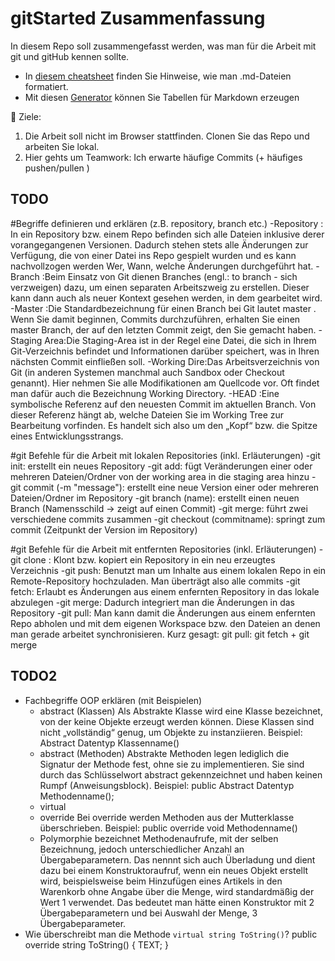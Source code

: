 # gitStarted Zusammenfassung
In diesem Repo soll zusammengefasst werden, was man für die Arbeit mit git und gitHub kennen sollte.
- In [diesem cheatsheet](https://github.com/adam-p/markdown-here/wiki/Markdown-Cheatsheet) finden Sie Hinweise, wie man .md-Dateien formatiert.
- Mit diesen [Generator](https://www.tablesgenerator.com/markdown_tables) können Sie Tabellen für Markdown erzeugen

:dart: Ziele:
1. Die Arbeit soll nicht im Browser stattfinden. Clonen Sie das Repo und arbeiten Sie lokal.
1. Hier gehts um Teamwork: Ich erwarte häufige Commits (+ häufiges pushen/pullen )

## TODO

#Begriffe definieren und erklären (z.B. repository, branch etc.)
-Repository	: In ein Repository bzw. einem Repo befinden sich alle Dateien inklusive derer vorangegangenen Versionen. Dadurch stehen stets alle Änderungen zur Verfügung, die von einer Datei ins Repo gespielt wurden und es kann nachvollzogen werden Wer, Wann, welche Änderungen durchgeführt hat.
-Branch		:Beim Einsatz von Git dienen Branches (engl.: to branch - sich verzweigen) dazu, um einen separaten Arbeitszweig zu erstellen. Dieser kann dann auch als neuer Kontext gesehen werden, in dem gearbeitet wird.
-Master		:Die Standardbezeichnung für einen Branch bei Git lautet master . Wenn Sie damit beginnen, Commits durchzuführen, erhalten Sie einen master Branch, der auf den letzten Commit zeigt, den Sie gemacht haben.
-Staging Area:Die Staging-Area ist in der Regel eine Datei, die sich in Ihrem Git-Verzeichnis befindet und Informationen darüber speichert, was in Ihren nächsten Commit einfließen soll.
-Working Dire:Das Arbeitsverzeichnis von Git (in anderen Systemen manchmal auch Sandbox oder Checkout genannt). Hier nehmen Sie alle Modifikationen am Quellcode vor. Oft findet man dafür auch die Bezeichnung Working Directory.
-HEAD		:Eine symbolische Referenz auf den neuesten Commit im aktuellen Branch. Von dieser Referenz hängt ab, welche Dateien Sie im Working Tree zur Bearbeitung vorfinden. Es handelt sich also um den „Kopf“ bzw. die Spitze eines Entwicklungsstrangs.


#git Befehle für die Arbeit mit lokalen Repositories (inkl. Erläuterungen)
-git init: erstellt ein neues Repository
-git add: fügt Veränderungen einer oder mehreren Dateien/Ordner von der working area in die staging area hinzu
-git commit (-m "message"): erstellt eine neue Version einer oder mehreren Dateien/Ordner im Repository
-git branch (name): erstellt einen neuen Branch (Namensschild -> zeigt auf einen Commit)
-git merge: führt zwei verschiedene commits zusammen
-git checkout (commitname): springt zum commit (Zeitpunkt der Version im Repository)


#git Befehle für die Arbeit mit entfernten Repositories (inkl. Erläuterungen)
-git clone <url>: Klont bzw. kopiert ein Repository in ein neu erzeugtes Verzeichnis
-git push: Benutzt man um Inhalte aus einem lokalen Repo in ein Remote-Repository hochzuladen. Man überträgt also alle commits
-git fetch: Erlaubt es Änderungen aus einem enfernten Repository in das lokale abzulegen
-git merge: Dadurch integriert man die Änderungen in das Repository
-git pull: Man kann damit die Änderungen aus einem enfernten Repo abholen und mit dem eigenen Workspace bzw. den Dateien an denen man gerade arbeitet synchronisieren. Kurz gesagt: git pull: git fetch + git merge


## TODO2
- Fachbegriffe OOP erklären (mit Beispielen)
  - abstract (Klassen)
  Als Abstrakte Klasse wird eine Klasse bezeichnet, von der keine Objekte erzeugt werden können. Diese Klassen sind nicht „vollständig“ genug, um Objekte zu instanziieren. Beispiel: Abstract Datentyp Klassenname()
  - abstract (Methoden)
  Abstrakte Methoden legen lediglich die Signatur der Methode fest, ohne sie zu implementieren. Sie sind durch das Schlüsselwort abstract gekennzeichnet und haben keinen Rumpf (Anweisungsblock). Beispiel: public Abstract Datentyp Methodenname();
  - virtual
  - override
  Bei override werden Methoden aus der Mutterklasse überschrieben. Beispiel: public override void Methodenname()
  - Polymorphie
	bezeichnet Methodenaufrufe, mit der selben Bezeichnung, jedoch unterschiedlicher Anzahl an Übergabeparametern. 
	Das nennnt sich auch Überladung und dient dazu bei einem Konstruktoraufruf, wenn ein neues Objekt erstellt wird, beispielsweise 
	beim Hinzufügen eines Artikels in den Warenkorb ohne Angabe über die Menge, wird standardmäßig der Wert 1 verwendet. 
	Das bedeutet man hätte einen Konstruktor mit 2 Übergabeparametern und bei Auswahl der Menge, 3 Übergabeparameter.
- Wie überschreibt man die Methode `virtual string ToString()`?
public override string ToString()
    {
        TEXT;
    }

